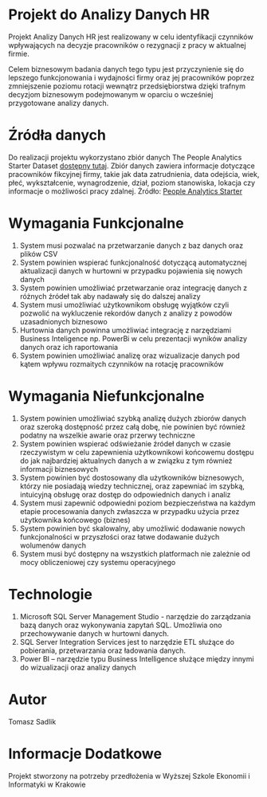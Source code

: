 # Projekt do Analizy Danych HR
Projekt Analizy Danych HR jest realizowany w celu identyfikacji czynników wpływających na decyzje pracowników o rezygnacji z pracy w aktualnej firmie. 

Celem biznesowym badania danych tego typu jest przyczynienie się do lepszego funkcjonowania i wydajności firmy oraz jej pracowników poprzez zmniejszenie poziomu rotacji wewnątrz przedsiębiorstwa dzięki trafnym decyzjom biznesowym podejmowanym w oparciu o wcześniej przygotowane analizy danych. 
# Źródła danych
Do realizacji projektu wykorzystano zbiór danych The People Analytics Starter Dataset [dostępny tutaj](https://www.stevenshoemaker.me/datasets/starter).
Zbiór danych zawiera informacje dotyczące pracowników fikcyjnej firmy, takie jak data zatrudnienia, data odejścia, wiek, płeć, wykształcenie, wynagrodzenie, dział, poziom stanowiska, lokacja czy informacje o możliwości pracy zdalnej.
Żródło: [People Analytics Starter](https://www.stevenshoemaker.me/datasets/starter)
# Wymagania Funkcjonalne
1.	System musi pozwalać na przetwarzanie danych z baz danych oraz plików CSV
2.	System powinien wspierać funkcjonalność dotyczącą automatycznej aktualizacji danych w hurtowni w przypadku pojawienia się nowych danych
3.	System powinien umożliwiać przetwarzanie oraz integrację danych z różnych źródeł tak aby nadawały się do dalszej analizy
4.	System musi umożliwiać użytkownikom obsługę wyjątków czyli pozwolić na wykluczenie rekordów danych z analizy z powodów uzasadnionych biznesowo
5.	Hurtownia danych powinna umożliwiać integrację z narzędziami Business Inteligence np. PowerBi w celu prezentacji wyników analizy danych oraz ich raportowania
6.	System powinien umożliwiać analizę oraz wizualizacje danych pod kątem wpływu rozmaitych czynników na rotację pracowników
# Wymagania Niefunkcjonalne
1.	System powinien umożliwiać szybką analizę dużych zbiorów danych oraz szeroką dostępność przez całą dobę, nie powinien być również podatny na wszelkie awarie oraz przerwy techniczne
2.	System powinien wspierać odświeżanie źródeł danych w czasie rzeczywistym w celu zapewnienia użytkownikowi końcowemu dostępu do jak najbardziej aktualnych danych a w związku z tym również informacji biznesowych
3.	System powinien być dostosowany dla użytkowników biznesowych, którzy nie posiadają wiedzy technicznej, oraz zapewniać im szybką, intuicyjną obsługę oraz dostęp do odpowiednich danych i analiz
4.	System musi zapewnić odpowiedni poziom bezpieczeństwa na każdym etapie procesowania danych zwłaszcza w przypadku użycia przez użytkownika końcowego (biznes)
5.	System powinien być skalowalny, aby umożliwić dodawanie nowych funkcjonalności w przyszłości oraz łatwe dodawanie dużych wolumenów danych
6.	System musi być dostępny na wszystkich platformach nie zależnie od mocy obliczeniowej czy systemu operacyjnego
# Technologie
1.	Microsoft SQL Server Management Studio - narzędzie do zarządzania bazą danych oraz wykonywania zapytań SQL. 
    Umożliwia ono przechowywanie danych w hurtowni danych.
3.	SQL Server Integration Services jest to narzędzie ETL służące do pobierania, przetwarzania oraz ładowania danych.
4.	Power BI – narzędzie typu Business Intelligence służące między innymi do wizualizacji oraz analizy danych
# Autor
Tomasz Sadlik

# Informacje Dodatkowe
Projekt stworzony na potrzeby przedłożenia w Wyższej Szkole Ekonomii i Informatyki w Krakowie
